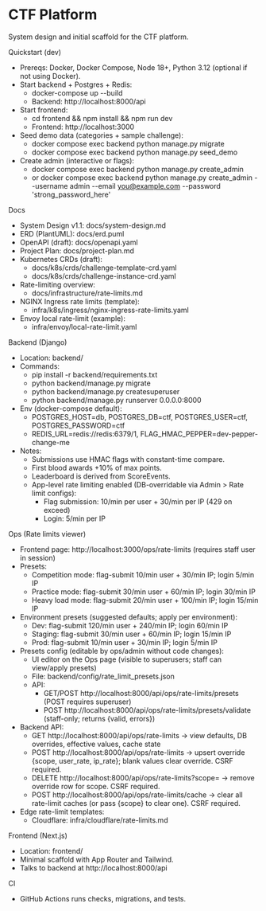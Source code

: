 # CTF Platform

System design and initial scaffold for the CTF platform.

Quickstart (dev)
- Prereqs: Docker, Docker Compose, Node 18+, Python 3.12 (optional if not using Docker).
- Start backend + Postgres + Redis:
  - docker-compose up --build
  - Backend: http://localhost:8000/api
- Start frontend:
  - cd frontend && npm install && npm run dev
  - Frontend: http://localhost:3000
- Seed demo data (categories + sample challenge):
  - docker compose exec backend python manage.py migrate
  - docker compose exec backend python manage.py seed_demo
- Create admin (interactive or flags):
  - docker compose exec backend python manage.py create_admin
  - or docker compose exec backend python manage.py create_admin --username admin --email you@example.com --password 'strong_password_here'

Docs
- System Design v1.1: docs/system-design.md
- ERD (PlantUML): docs/erd.puml
- OpenAPI (draft): docs/openapi.yaml
- Project Plan: docs/project-plan.md
- Kubernetes CRDs (draft):
  - docs/k8s/crds/challenge-template-crd.yaml
  - docs/k8s/crds/challenge-instance-crd.yaml
- Rate-limiting overview:
  - docs/infrastructure/rate-limits.md
- NGINX Ingress rate limits (template):
  - infra/k8s/ingress/nginx-ingress-rate-limits.yaml
- Envoy local rate-limit (example):
  - infra/envoy/local-rate-limit.yaml

Backend (Django)
- Location: backend/
- Commands:
  - pip install -r backend/requirements.txt
  - python backend/manage.py migrate
  - python backend/manage.py createsuperuser
  - python backend/manage.py runserver 0.0.0.0:8000
- Env (docker-compose default):
  - POSTGRES_HOST=db, POSTGRES_DB=ctf, POSTGRES_USER=ctf, POSTGRES_PASSWORD=ctf
  - REDIS_URL=redis://redis:6379/1, FLAG_HMAC_PEPPER=dev-pepper-change-me
- Notes:
  - Submissions use HMAC flags with constant-time compare.
  - First blood awards +10% of max points.
  - Leaderboard is derived from ScoreEvents.
  - App-level rate limiting enabled (DB-overridable via Admin > Rate limit configs):
    - Flag submission: 10/min per user + 30/min per IP (429 on exceed)
    - Login: 5/min per IP

Ops (Rate limits viewer)
- Frontend page: http://localhost:3000/ops/rate-limits (requires staff user in session)
- Presets:
  - Competition mode: flag-submit 10/min user + 30/min IP; login 5/min IP
  - Practice mode: flag-submit 30/min user + 60/min IP; login 30/min IP
  - Heavy load mode: flag-submit 20/min user + 100/min IP; login 15/min IP
- Environment presets (suggested defaults; apply per environment):
  - Dev: flag-submit 120/min user + 240/min IP; login 60/min IP
  - Staging: flag-submit 30/min user + 60/min IP; login 15/min IP
  - Prod: flag-submit 10/min user + 30/min IP; login 5/min IP
- Presets config (editable by ops/admin without code changes):
  - UI editor on the Ops page (visible to superusers; staff can view/apply presets)
  - File: backend/config/rate_limit_presets.json
  - API:
    - GET/POST http://localhost:8000/api/ops/rate-limits/presets (POST requires superuser)
    - POST http://localhost:8000/api/ops/rate-limits/presets/validate (staff-only; returns {valid, errors})
- Backend API:
  - GET http://localhost:8000/api/ops/rate-limits → view defaults, DB overrides, effective values, cache state
  - POST http://localhost:8000/api/ops/rate-limits → upsert override {scope, user_rate, ip_rate}; blank values clear override. CSRF required.
  - DELETE http://localhost:8000/api/ops/rate-limits?scope=<scope> → remove override row for scope. CSRF required.
  - POST http://localhost:8000/api/ops/rate-limits/cache → clear all rate-limit caches (or pass {scope} to clear one). CSRF required.
- Edge rate-limit templates:
  - Cloudflare: infra/cloudflare/rate-limits.md

Frontend (Next.js)
- Location: frontend/
- Minimal scaffold with App Router and Tailwind.
- Talks to backend at http://localhost:8000/api

CI
- GitHub Actions runs checks, migrations, and tests.